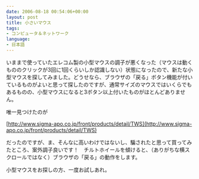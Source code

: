 ```yaml
---
date: 2006-08-18 00:54:06+00:00
layout: post
title: 小さいマウス
tags:
- コンピュータ＆ネットワーク
language:
- 日本語
---
```


いままで使っていたエレコム製の小型マウスの調子が悪くなった（マウスは動くもののクリックが3回に1回くらいしか認識しない）状態になったので、新たな小型マウスを探してみました。どうせなら、ブラウザの「戻る」ボタン機能が付いているものがよいと思って探したのですが、通常サイズのマウスではいくらでもあるものの、小型マウスになると3ボタン以上付いたものがほとんどありません。

唯一見つけたのが

[http://www.sigma-apo.co.jp/front/products/detail/TWS](http://www.sigma-apo.co.jp/front/products/detail/TWS)

だったのですが、ま、そんなに高いわけではないし、騙されたと思って買ってみたところ、案外調子良いです！　チルトホイールを傾けると、（ありがちな横スクロールではなく）ブラウザの「戻る」の動作をします。

小型マウスをお探しの方、一度お試しあれ。

